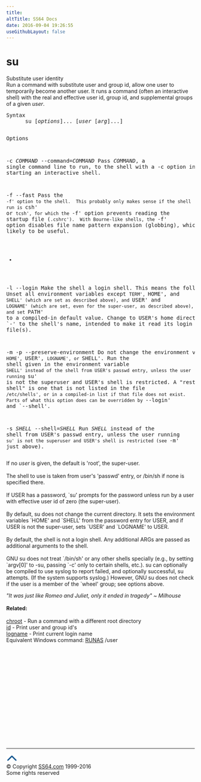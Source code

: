 ```yaml
---
title:
altTitle: SS64 Docs
date: 2016-09-04 19:26:55
useGithubLayout: false
---
```

<!-- #BeginLibraryItem "/Library/head_bash.lbi" --><!-- #EndLibraryItem --><h1>su</h1> 
<p>Substitute user identity<br>
  Run a command with substitute user and 
  group id, allow one user to temporarily become another user. It runs a command 
  (often an interactive shell) with the real and effective user id, group id, 
and supplemental groups of a given <i>user</i>. </p>
<pre>Syntax
      su [<i>options</i>]... [<i>user</i> [<i>arg</i>]...]

Options

-c <i>COMMAND</i>
--command=<i>COMMAND</i>
     Pass <i>COMMAND</i>, a single command line to run, to the shell with a
     -c option instead of starting an interactive shell.

-f
--fast
     Pass the `-f' option to the shell.  This probably only makes sense
     if the shell run is `csh' or `tcsh', for which the `-f' option
     prevents reading the startup file (`.cshrc').  With Bourne-like
     shells, the `-f' option disables file name pattern expansion
     (globbing), which is not likely to be useful.

-
-l
--login
     Make the shell a login shell.  This means the following.  Unset all
     environment variables except `TERM', `HOME', and `SHELL' (which
     are set as described above), and `USER' and `LOGNAME' (which are
     set, even for the super-user, as described above), and set `PATH'
     to a compiled-in default value.  Change to USER's home directory.
     Prepend `-' to the shell's name, intended to make it read its
     login startup file(s).

-m
-p
--preserve-environment
     Do not change the environment variables `HOME', `USER', `LOGNAME',
     or `SHELL'.  Run the shell given in the environment variable
     `SHELL' instead of the shell from USER's passwd entry, unless the
     user running `su' is not the superuser and USER's shell is
     restricted.  A "restricted shell" is one that is not listed in the
     file `/etc/shells', or in a compiled-in list if that file does not
     exist.  Parts of what this option does can be overridden by
     `--login' and `--shell'.

-s <i>SHELL</i>
--shell=<i>SHELL</i>
     Run <i>SHELL</i> instead of the shell from USER's passwd entry, unless
     the user running `su' is not the superuser and USER's shell is
     restricted (see `-m' just above).</pre>
<p> If no <i>user</i> is given, the default is 'root', the super-user. <br>
  <br>
  The shell to use is taken from user's 'passwd' entry, or /bin/sh if none is 
  specified there.<br>
  <br>
  If USER has a password, `su' prompts for the password unless run by a user with 
  effective user id of zero (the super-user). <br>
  <br>
  By default, su does not change the current directory. It sets the environment 
  variables `HOME' and `SHELL' from the password entry for USER, and if USER is 
  not the super-user, sets `USER' and `LOGNAME' to USER. <br>
  <br>
  By default, the shell is not a login shell. Any additional ARGs are passed as 
  additional arguments to the shell. <br>
  <br>
  GNU su does not treat `/bin/sh' or any other shells specially (e.g., by setting 
  `argv[0]' to -su, passing `-c' only to certain shells, etc.). su can optionally 
  be compiled to use syslog to report failed, and optionally successful, su 
  attempts. (If the system supports syslog.) However, GNU su does not check 
  if the user is a member of the `wheel' group; see options above. </p>
<p><i class="quote">"It was just like Romeo and Juliet, only it ended in tragedy" ~ Milhouse</i><br>
<br>
<b>Related:</b><br>
<br>
<a href="chroot.html">chroot</a> - Run a command with a different root directory<br>
<a href="id.html">id</a> - Print user and group id's <br>
<a href="logname.html">logname</a> - Print current login name<br>
Equivalent Windows command:  <a href="../nt/runas.html">RUNAS</a> /user</p><!-- #BeginLibraryItem "/Library/foot_bash.lbi" --><p>
<!-- bash300 -->
<ins class="adsbygoogle" style="display:inline-block;width:300px;height:250px" data-ad-client="ca-pub-6140977852749469" data-ad-slot="4615356305"></ins>
<script>
(adsbygoogle = window.adsbygoogle || []).push({});
</script></p>
<hr>
<div id="bl" class="footer"><a href="su.html#"><img src="../images/top.png" width="30" height="22" alt="Back to the Top"></a></div>
<div id="br" class="footer, tagline">© Copyright <a href="http://ss64.com/">SS64.com</a> 1999-2016<br>
Some rights reserved</div><!-- #EndLibraryItem -->

